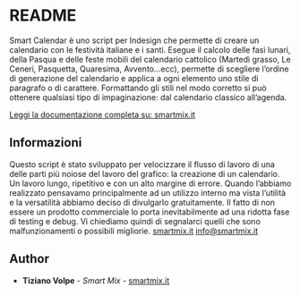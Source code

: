 # README #

Smart Calendar è uno script per Indesign che permette di creare un calendario con le festività italiane e i santi. Esegue il calcolo delle fasi lunari, della Pasqua e delle feste mobili del calendario cattolico (Martedì grasso, Le Ceneri, Pasquetta, Quaresima, Avvento…ecc), permette di scegliere l’ordine di generazione del calendario e applica a ogni elemento uno stile di paragrafo o di carattere.
Formattando gli stili nel modo corretto si può ottenere qualsiasi tipo di impaginazione: dal calendario classico all’agenda.

[Leggi la documentazione completa su: smartmix.it](https://smartmix.it/grafica-design/smart-calendar-indesign)

## Informazioni ##
Questo script è stato sviluppato per velocizzare il flusso di lavoro di una delle parti più noiose del lavoro del grafico: la creazione di un calendario. Un lavoro lungo, ripetitivo e con un alto margine di errore. Quando l’abbiamo realizzato pensavamo principalmente ad un utilizzo interno ma vista l’utilità e la versatilità abbiamo deciso di divulgarlo gratuitamente. Il fatto di non essere un prodotto commerciale lo porta inevitabilmente ad una ridotta fase di testing e debug. Vi chiediamo quindi di segnalarci quelli che sono malfunzionamenti o possibili migliorie.
[smartmix.it](https://smartmix.it)
[info@smartmix.it](mailto:info@smartmix.it)



## Author ##

* **Tiziano Volpe** - *Smart Mix* - [smartmix.it](https://smartmix.it)
